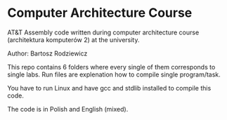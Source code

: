 # Computer Architecture Course
AT&T Assembly code written during computer architecture course (architektura komputerów 2) at the university.

Author: Bartosz Rodziewicz

This repo contains 6 folders where every single of them corresponds to single labs.
Run files are explenation how to compile single program/task.

You have to run Linux and have gcc and stdlib installed to compile this code.

The code is in Polish and English (mixed).
